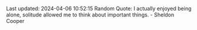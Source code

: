 Last updated: 2024-04-06 10:52:15
Random Quote: I actually enjoyed being alone, solitude allowed me to think about important things. - Sheldon Cooper